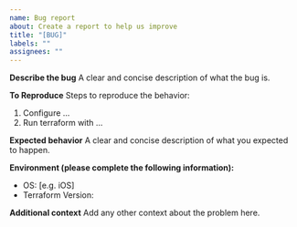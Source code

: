 ```yaml
---
name: Bug report
about: Create a report to help us improve
title: "[BUG]"
labels: ""
assignees: ""
---
```


**Describe the bug** A clear and concise description of what the bug is.

**To Reproduce** Steps to reproduce the behavior:

1. Configure ...
2. Run terraform with ...

**Expected behavior** A clear and concise description of what you expected to
happen.

**Environment (please complete the following information):**

- OS: [e.g. iOS]
- Terraform Version:

**Additional context** Add any other context about the problem here.
